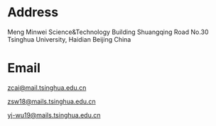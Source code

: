 # Address
Meng Minwei Science&Technology Building Shuangqing Road No.30 Tsinghua University, Haidian Beijing China

# Email
<zcai@mail.tsinghua.edu.cn> 

<zsw18@mails.tsinghua.edu.cn> 

<yj-wu19@mails.tsinghua.edu.cn> 

